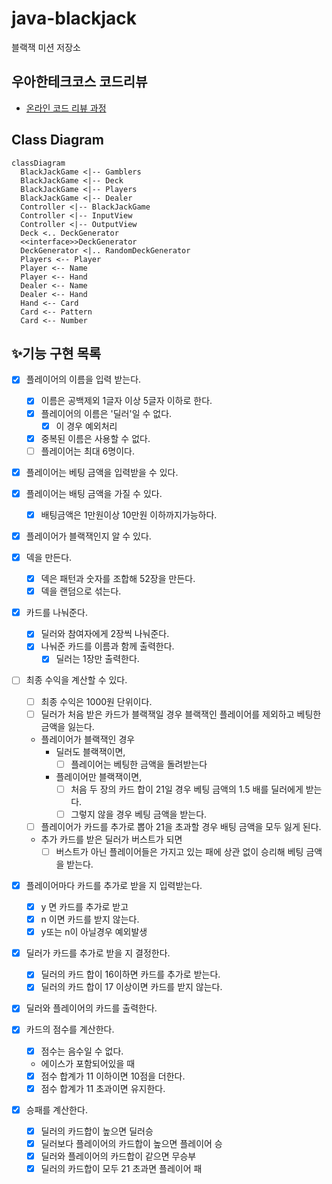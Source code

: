 # java-blackjack

블랙잭 미션 저장소

## 우아한테크코스 코드리뷰

- [온라인 코드 리뷰 과정](https://github.com/woowacourse/woowacourse-docs/blob/master/maincourse/README.md)

## Class Diagram

```mermaid
classDiagram
  BlackJackGame <|-- Gamblers
  BlackJackGame <|-- Deck
  BlackJackGame <|-- Players
  BlackJackGame <|-- Dealer
  Controller <|-- BlackJackGame
  Controller <|-- InputView
  Controller <|-- OutputView
  Deck <.. DeckGenerator
  <<interface>>DeckGenerator
  DeckGenerator <|.. RandomDeckGenerator
  Players <-- Player
  Player <-- Name
  Player <-- Hand
  Dealer <-- Name
  Dealer <-- Hand
  Hand <-- Card
  Card <-- Pattern
  Card <-- Number
```

## ✨기능 구현 목록

- [x] 플레이어의 이름을 입력 받는다.
  - [x] 이름은 공백제외 1글자 이상 5글자 이하로 한다.
  - [x] 플레이어의 이름은 '딜러'일 수 없다.
    - [x] 이 경우 예외처리
  - [x] 중복된 이름은 사용할 수 없다.
  - [ ] 플레이어는 최대 6명이다.

- [x] 플레이어는 베팅 금액을 입력받을 수 있다.
- [x] 플레이어는 배팅 금액을 가질 수 있다.
  - [x] 배팅금액은 1만원이상 10만원 이하까지가능하다.
- [x] 플레이어가 블랙잭인지 알 수 있다.


- [x] 덱을 만든다.
  - [x] 덱은 패턴과 숫자를 조합해 52장을 만든다.
  - [x] 덱을 랜덤으로 섞는다.

- [x] 카드를 나눠준다.
  - [x] 딜러와 참여자에게 2장씩 나눠준다.
  - [x] 나눠준 카드를 이름과 함께 출력한다.
    - [x] 딜러는 1장만 출력한다.

- [ ] 최종 수익을 계산할 수 있다.
  - [ ] 최종 수익은 1000원 단위이다.
  - [ ] 딜러가 처음 받은 카드가 블랙잭일 경우 블랙잭인 플레이어를 제외하고 베팅한 금액을 잃는다.
  - 플레이어가 블랙잭인 경우
    - 딜러도 블랙잭이면,
      - [ ] 플레이어는 베팅한 금액을 돌려받는다
    - 플레이어만 블랙잭이면,
      - [ ] 처음 두 장의 카드 합이 21일 경우 베팅 금액의 1.5 배를 딜러에게 받는다.
      - [ ] 그렇지 않을 경우 베팅 금액을 받는다.
  - [ ] 플레이어가 카드를 추가로 뽑아 21을 초과할 경우 배팅 금액을 모두 잃게 된다.
  - 추가 카드를 받은 딜러가 버스트가 되면
    - [ ] 버스트가 아닌 플레이어들은 가지고 있는 패에 상관 없이 승리해 베팅 금액을 받는다.

- [x] 플레이어마다 카드를 추가로 받을 지 입력받는다.
  - [x] y 면 카드를 추가로 받고
  - [x] n 이면 카드를 받지 않는다.
  - [x] y또는 n이 아닐경우 예외발생

- [x] 딜러가 카드를 추가로 받을 지 결정한다.
  - [x] 딜러의 카드 합이 16이하면 카드를 추가로 받는다.
  - [x] 딜러의 카드 합이 17 이상이면 카드를 받지 않는다.

- [x] 딜러와 플레이어의 카드를 출력한다.

- [x] 카드의 점수를 계산한다.
  - [x] 점수는 음수일 수 없다.
  - 에이스가 포함되어있을 때
  - [x] 점수 합계가 11 이하이면 10점을 더한다.
  - [x] 점수 합계가 11 초과이면 유지한다.

- [x] 승패를 계산한다.
  - [x] 딜러의 카드합이 높으면 딜러승
  - [x] 딜러보다 플레이어의 카드합이 높으면 플레이어 승
  - [x] 딜러와 플레이어의 카드합이 같으면 무승부
  - [x] 딜러의 카드합이 모두 21 초과면 플레이어 패
